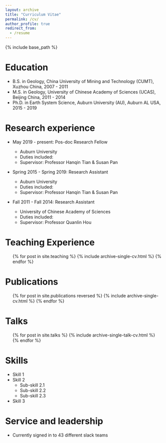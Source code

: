 ```yaml
---
layout: archive
title: "Curriculum Vitae"
permalink: /cv/
author_profile: true
redirect_from:
  - /resume
---
```


{% include base_path %}

# Education
* B.S. in Geology, China University of Mining and Technology (CUMT), Xuzhou China, 2007 - 2011
* M.S. in Geology, University of Chinese Academy of Sciences (UCAS), Beijing China, 2011 - 2014
* Ph.D. in Earth System Science, Auburn University (AU), Auburn AL USA, 2015 - 2019

Research experience
===============
* May 2019 - present: Pos-doc Research Fellow
  * Auburn University
  * Duties included: 
  * Supervisor: Professor Hanqin Tian & Susan Pan
  
* Spring 2015 - Spring 2019: Research Assistant
  * Auburn University
  * Duties included: 
  * Supervisor: Professor Hanqin Tian & Susan Pan

* Fall 2011 - Fall 2014: Research Assistant
  * University of Chinese Academy of Sciences
  * Duties included: 
  * Supervisor: Professor Quanlin Hou
  
Teaching Experience
========
  <ul>{% for post in site.teaching %}
    {% include archive-single-cv.html %}
  {% endfor %}</ul>

Publications
============
  <ol>{% for post in site.publications reversed %}
    {% include archive-single-cv.html %}
  {% endfor %}</ol>
  
Talks
=====
  <ul>{% for post in site.talks %}
    {% include archive-single-talk-cv.html %}
  {% endfor %}</ul>

Skills
======
* Skill 1
* Skill 2
  * Sub-skill 2.1
  * Sub-skill 2.2
  * Sub-skill 2.3
* Skill 3
  
Service and leadership
======================
* Currently signed in to 43 different slack teams

